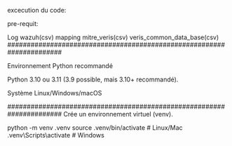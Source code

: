 excecution du code:

pre-requit:

Log wazuh(csv)
mapping mitre_veris(csv)
veris_common_data_base(csv)
######################################################################

Environnement Python recommandé

Python 3.10 ou 3.11 (3.9 possible, mais 3.10+ recommandé).

Système Linux/Windows/macOS


######################################################################
Crée un environnement virtuel (venv).

python -m venv .venv
source .venv/bin/activate   # Linux/Mac
.venv\Scripts\activate      # Windows
 
